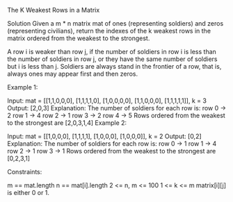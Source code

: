 The K Weakest Rows in a Matrix

Solution
Given a m * n matrix mat of ones (representing soldiers) and zeros (representing civilians), return the indexes of the k weakest rows in the matrix ordered from the weakest to the strongest.

A row i is weaker than row j, if the number of soldiers in row i is less than the number of soldiers in row j, or they have the same number of soldiers but i is less than j. Soldiers are always stand in the frontier of a row, that is, always ones may appear first and then zeros.



Example 1:

Input: mat =
[[1,1,0,0,0],
 [1,1,1,1,0],
 [1,0,0,0,0],
 [1,1,0,0,0],
 [1,1,1,1,1]],
k = 3
Output: [2,0,3]
Explanation:
The number of soldiers for each row is:
row 0 -> 2
row 1 -> 4
row 2 -> 1
row 3 -> 2
row 4 -> 5
Rows ordered from the weakest to the strongest are [2,0,3,1,4]
Example 2:

Input: mat =
[[1,0,0,0],
 [1,1,1,1],
 [1,0,0,0],
 [1,0,0,0]],
k = 2
Output: [0,2]
Explanation:
The number of soldiers for each row is:
row 0 -> 1
row 1 -> 4
row 2 -> 1
row 3 -> 1
Rows ordered from the weakest to the strongest are [0,2,3,1]


Constraints:

m == mat.length
n == mat[i].length
2 <= n, m <= 100
1 <= k <= m
matrix[i][j] is either 0 or 1.
